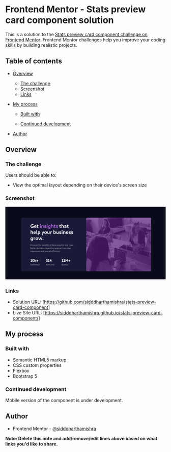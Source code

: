 # Frontend Mentor - Stats preview card component solution

This is a solution to the [Stats preview card component challenge on Frontend Mentor](https://www.frontendmentor.io/challenges/stats-preview-card-component-8JqbgoU62). Frontend Mentor challenges help you improve your coding skills by building realistic projects.

## Table of contents

- [Overview](#overview)
  - [The challenge](#the-challenge)
  - [Screenshot](#screenshot)
  - [Links](#links)
- [My process](#my-process)

  - [Built with](#built-with)

  - [Continued development](#continued-development)

- [Author](#author)

## Overview

### The challenge

Users should be able to:

- View the optimal layout depending on their device's screen size

### Screenshot

![](./Screenshot%20from%202022-07-16%2013-53-25.png)

### Links

- Solution URL: [https://github.com/sidddharthamishra/stats-preview-card-component]
- Live Site URL: [https://sidddharthamishra.github.io/stats-preview-card-component/]

## My process

### Built with

- Semantic HTML5 markup
- CSS custom properties
- Flexbox
- Bootstrap 5

### Continued development

Mobile version of the component is under development.

## Author

- Frontend Mentor - [@sidddharthamishra](https://www.frontendmentor.io/profile/sidddharthamishra)

**Note: Delete this note and add/remove/edit lines above based on what links you'd like to share.**
